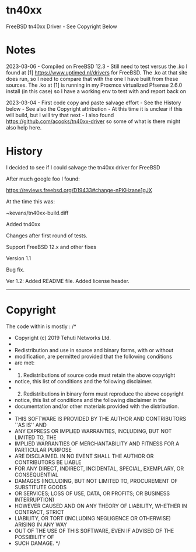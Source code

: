 # tn40xx
FreeBSD tn40xx Driver - See Copyright Below

# Notes

2023-03-06 - Compiled on FreeBSD 12.3 - Still need to test versus the .ko I found
             at [1] https://www.uptimed.nl/drivers for FreeBSD. The .ko at that site
             does run, so I need to compare that with the one I have built from these
             sources. The .ko at [1] is running in my Proxmox virtualized Pfsense 2.6.0 
             install (in this case) so I have a working env to test with and report back on

2023-03-04 - First code copy and paste salvage effort 
           - See the History below
           - See also the Copyright attribution
           - At this time it is unclear if this will build, but I will try that next
           - I also found https://github.com/acooks/tn40xx-driver so some of what is
             there might also help here.

# History

I decided to see if I could salvage the tn40xx driver for FreeBSD

After much google foo I found:

https://reviews.freebsd.org/D19433#change-nPKHzane1gJX

At the time this was: 

~kevans/tn40xx-build.diff

Added tn40xx

Changes after first round of tests.

Support FreeBSD 12.x and other fixes

Version 1.1

Bug fix.

Ver 1.2: Added README file. Added license header.

---

# Copyright

The code within is mostly :
/*
 * Copyright (c) 2019 Tehuti Networks Ltd.
 *
 * Redistribution and use in source and binary forms, with or without
 * modification, are permitted provided that the following conditions
 * are met:
 * 1. Redistributions of source code must retain the above copyright
 *    notice, this list of conditions and the following disclaimer.
 * 2. Redistributions in binary form must reproduce the above copyright
 *    notice, this list of conditions and the following disclaimer in the
 *    documentation and/or other materials provided with the distribution.
 *
 * THIS SOFTWARE IS PROVIDED BY THE AUTHOR AND CONTRIBUTORS ``AS IS'' AND
 * ANY EXPRESS OR IMPLIED WARRANTIES, INCLUDING, BUT NOT LIMITED TO, THE
 * IMPLIED WARRANTIES OF MERCHANTABILITY AND FITNESS FOR A PARTICULAR PURPOSE
 * ARE DISCLAIMED.  IN NO EVENT SHALL THE AUTHOR OR CONTRIBUTORS BE LIABLE
 * FOR ANY DIRECT, INDIRECT, INCIDENTAL, SPECIAL, EXEMPLARY, OR CONSEQUENTIAL
 * DAMAGES (INCLUDING, BUT NOT LIMITED TO, PROCUREMENT OF SUBSTITUTE GOODS
 * OR SERVICES; LOSS OF USE, DATA, OR PROFITS; OR BUSINESS INTERRUPTION)
 * HOWEVER CAUSED AND ON ANY THEORY OF LIABILITY, WHETHER IN CONTRACT, STRICT
 * LIABILITY, OR TORT (INCLUDING NEGLIGENCE OR OTHERWISE) ARISING IN ANY WAY
 * OUT OF THE USE OF THIS SOFTWARE, EVEN IF ADVISED OF THE POSSIBILITY OF
 * SUCH DAMAGE.
 */
